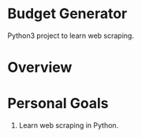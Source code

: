 # Budget Generator #
Python3 project to learn web scraping.

# Overview #



# Personal Goals #
1. Learn web scraping in Python.
